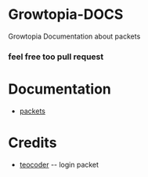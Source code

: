 # Growtopia-DOCS
Growtopia Documentation about packets

### feel free too pull request

# Documentation
* [packets](packets/packets.md)

# Credits
- [teocoder](https://github.com/teocoder) -- login packet
